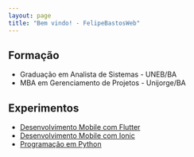 ```yaml
---
layout: page
title: "Bem vindo! - FelipeBastosWeb"
---
```


## Formação

 - Graduação em Analista de Sistemas - UNEB/BA
 - MBA em Gerenciamento de Projetos - Unijorge/BA

## Experimentos
 - [Desenvolvimento Mobile com Flutter](https://felipebastosweb.github.io/flutter-book)
 - [Desenvolvimento Mobile com Ionic](https://felipebastosweb.github.io/ionic-book)
 - [Programação em Python](https://felipebastosweb.github.io/python-book)
